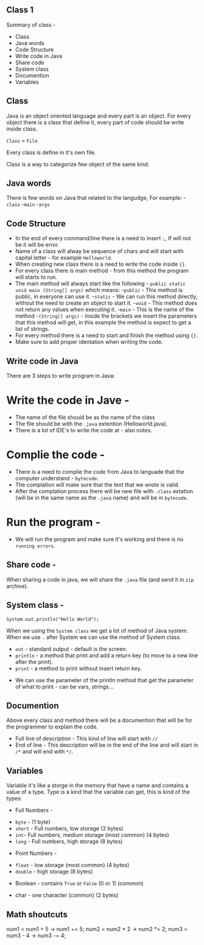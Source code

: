 ## Class 1

Summary of class -
- Class
- Java words
- Code Structure
- Write code in Java
- Share code
- System class
- Documention
- Variables

## Class

Java is an object oriented language and every part is an object.
For every object there is a class that define it, every part of code should be write inside class.

`Class` = `File`

Every class is define in it's own file.

Class is a way to categorize few object of the same kind.

## Java words

There is few words on Java that related to the langudge, For example:
-`class`
-`main`
-`args`

## Code Structure

* In the end of every command/line there is a need to insert `;`, If will not be it will be error.
* Name of a class will alway be sequence of chars and will start with capital letter - for example `Helloworld`.
* When creating new class there is a need to write the code inside `{}`.
* For every class there is main method - from this method the program will starts to run.
* The main method will always start like the following - `public static void main (String[] args)` which means:
    -`public` - This method is public, in everyone can use it.
    -`static` - We can run this method directly, without the need to create an object to start it.
    -`void` - This method does not return any values when executing it.
    -`main` - This is the name of the method
    -`(String[] args)` - Inside the brackets we insert the parameters that this method will get, in this example the method is expect to get a list of strings.
* For every method there is a need to start and finish the method using `{}`.
* Make sure to add proper identation when writing the code.

## Write code in Java

There are 3 steps to write program in Java:

# Write the code in Jave -
* The name of the file should be as the name of the class
* The file should be with the `.java` extention (Helloworld.java).
* There is a lot of IDE's to write the code at - also notes.

# Complie the code - 
* There is a need to complie the code from Java to languade that the computer understand - `bytecode`.
* The complation will make sure that the text that we wrote is valid.
* After the complation process there will be new file with `.class` extation (will be in the same name as the `.java` name) and will be in `bytecode`.

# Run the program - 
* We will run the program and make sure it's working and there is no `running errors`.

## Share code -
When sharing a code in java, we will share the `.java` file (and send it in `zip` archive).

## System class - 

`System.out.println("Hello World");`

When we using the `System class` we get a lot of method of Java system.
When we use `.` after System we can use the method of System class.
- `out` - standard output - default is the screen.
- `println` - a method that print and add a return key (to move to a new line after the print).
- `print` - a method to print without insert return key.
 * We can use the parameter of the println method that get the parameter of what to print - can be vars, strings...

## Documention

Above every class and method there will be a documention that will be for the programmer to explain the code.
* Full line of description - This kind of line will start with `//` 
* End of line - This description will be in the end of the line and will start in `/*` and will end with `*/`.

## Variables

Variable it's like a storge in the memory that have a name and contains a value of a type.
Type is a kind that the variable can get, this is kind of the types:
 * Full Numbers -
 - `byte` - (1 byte)
 - `short` - Full numbers, low storage (2 bytes)
 - `int`- Full numbers, medium storage (most common) (4 bytes)
 - `long` - Full numbers, high storage (8 bytes)

 * Point Numbers -
 - `float` - low storage (most common) (4 bytes)
 - `double` - high storage (8 bytes)

 * Boolean - contains `True` or `False` (0 or 1) (common)

 * char - one character (common) (2 bytes)

## Math shoutcuts

num1 = num1 + 5 -> num1 += 5;
num2 = num2 * 2 -> num2 *= 2;
num3 = num3 - 4 -> num3 -= 4;
